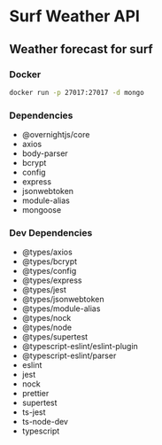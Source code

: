 # Surf Weather API

## Weather forecast for surf

### Docker

```sh
docker run -p 27017:27017 -d mongo
```

### Dependencies

* @overnightjs/core
* axios
* body-parser
* bcrypt
* config
* express
* jsonwebtoken
* module-alias
* mongoose

### Dev Dependencies

* @types/axios
* @types/bcrypt
* @types/config
* @types/express
* @types/jest
* @types/jsonwebtoken
* @types/module-alias
* @types/nock
* @types/node
* @types/supertest
* @typescript-eslint/eslint-plugin
* @typescript-eslint/parser
* eslint
* jest
* nock
* prettier
* supertest
* ts-jest
* ts-node-dev
* typescript
